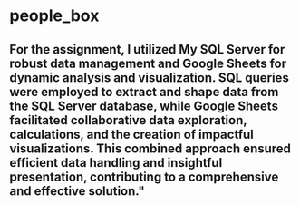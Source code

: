 # people_box
## For the assignment, I utilized My SQL Server for robust data management and Google Sheets for dynamic analysis and visualization. SQL queries were employed to extract and shape data from the SQL Server database, while Google Sheets facilitated collaborative data exploration, calculations, and the creation of impactful visualizations. This combined approach ensured efficient data handling and insightful presentation, contributing to a comprehensive and effective solution."

